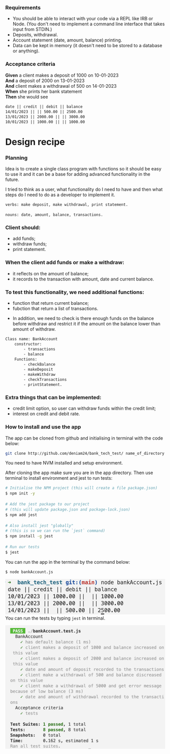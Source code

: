 ### Requirements

* You should be able to interact with your code via a REPL like IRB or Node.  (You don't need to implement a command line interface that takes input from STDIN.)
* Deposits, withdrawal.
* Account statement (date, amount, balance) printing.
* Data can be kept in memory (it doesn't need to be stored to a database or anything).

### Acceptance criteria

**Given** a client makes a deposit of 1000 on 10-01-2023  
**And** a deposit of 2000 on 13-01-2023  
**And** client makes a withdrawal of 500 on 14-01-2023  
**When** she prints her bank statement  
**Then** she would see

```
date || credit || debit || balance
14/01/2023 || || 500.00 || 2500.00
13/01/2023 || 2000.00 || || 3000.00
10/01/2023 || 1000.00 || || 1000.00
```
# Design recipe

### Planning

Idea is to create a single class program with functions so it should be easy to use it and it can be a base for adding advanced functionality in the future.

I tried to think as a user, what functionality do I need to have and then what steps do I need to do as a developer to implement it.
```
verbs: make deposit, make withdrawal, print statement.

nouns: date, amount, balance, transactions.
```
### Client should: 
 - add funds;
 - withdraw funds;
 - print statement.

### When the client add funds or make a withdraw:
 - it reflects on the amount of balance;
 - it records to the transaction with amount, date and current balance.

### To test this functionality, we need additional functions:
 - function that return current balance;
 - fubction that return a list of transactions.

* In addition, we need to check is there enough funds on the balance before withdraw and restrict it if the amount on the balance lower than amount of withdraw.
```
Class name: BankAccount
    constructor:
        - transactions
        - balance
    Functions: 
        - checkBalance
        - makeDeposit
        - makeWithdraw
        - checkTransactions
        - printStatement.
```
### Extra things that can be implemented:
* credit limit option, so user can withdraw funds within the credit limit;
* interest on credit and debit rate.

### How to install and use the app
The app can be cloned from github and initialising in terminal with the code below:

```bash
git clone http://github.com/deniam24/bank_tech_test/ name_of_directory
```
You need to have NVM installed and setup environment.

After cloning the app make sure you are in the app directory. Then use terminal to install environment and jest to run tests:

```bash
# Initialise the NPM project (this will create a file package.json)
$ npm init -y

# Add the jest package to our project
# (this will update package.json and package-lock.json)
$ npm add jest

# Also install jest "globally"
# (this is so we can run the `jest` command)
$ npm install -g jest

# Run our tests
$ jest
```

You can run the app in the terminal by the command below:
```bash
$ node bankAccount.js
```
![Alt text](screenshot.png)
You can run the tests by typing `jest` in terminal.

![Alt text](tests.png)